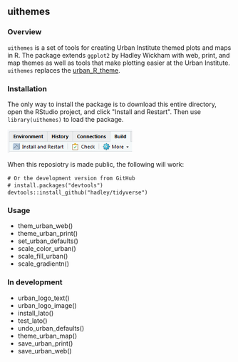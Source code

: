 ## uithemes

### Overview

`uithemes` is a set of tools for creating Urban Institute themed plots and maps in R. The package extends `ggplot2` by Hadley Wickham with web, print, and map themes as well as tools that make plotting easier at the Urban Institute. `uithemes` replaces the [urban_R_theme](https://github.com/UrbanInstitute/urban_R_theme).

### Installation

The only way to install the package is to download this entire directory, open the RStudio project, and click "Install and Restart". Then use `library(uithemes)` to load the package.

![](install-and-restart.png)

When this reposiotry is made public, the following will work:

```
# Or the development version from GitHub
# install.packages("devtools")
devtools::install_github("hadley/tidyverse")
```

### Usage

* them_urban_web()
* theme_urban_print()
* set_urban_defaults()
* scale_color_urban()
* scale_fill_urban()
* scale_gradientn()

### In development

* urban_logo_text()
* urban_logo_image()
* install_lato()
* test_lato()
* undo_urban_defaults()
* theme_urban_map()
* save_urban_print()
* save_urban_web()






